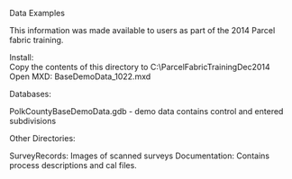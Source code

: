 Data Examples 

This information was made available to users as part of the 2014 Parcel fabric training. 

Install:  
Copy the contents of this directory to C:\ParcelFabricTrainingDec2014\
Open MXD: BaseDemoData_1022.mxd

Databases: 

PolkCountyBaseDemoData.gdb - demo data contains control and entered subdivisions 

Other Directories: 

SurveyRecords: Images of scanned surveys
Documentation: Contains process descriptions and cal files. 



